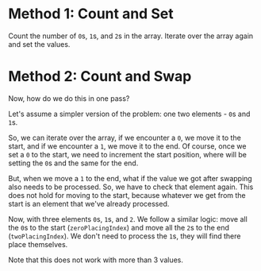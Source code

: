 # Method 1: Count and Set

Count the number of `0`s, `1`s, and `2`s in the array.
Iterate over the array again and set the values.

# Method 2: Count and Swap

Now, how do we do this in one pass?

Let's assume a simpler version of the problem: one two elements - `0`s and `1`s.

So, we can iterate over the array, if we encounter a `0`, we move it to the start, and if we encounter a `1`, we move it to the end.
Of course, once we set a `0` to the start, we need to increment the start position, where will be setting the `0`s and the same for the end.

But, when we move a `1` to the end, what if the value we got after swapping also needs to be processed. So, we have to check that element again. This does not hold for moving to the start, because whatever we get from the start is an element that we've already processed.

Now, with three elements `0`s, `1`s, and `2`.
We follow a similar logic: move all the `0`s to the start (`zeroPlacingIndex`) and move all the `2`s to the end (`twoPlacingIndex`). We don't need to process the `1`s, they will find there place themselves.

Note that this does not work with more than 3 values.
